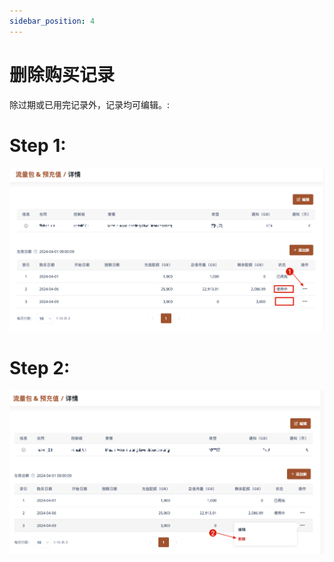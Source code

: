 ```yaml
---
sidebar_position: 4
---
```


# 删除购买记录

除过期或已用完记录外，记录均可编辑。:

# Step 1:

![Step 1 Image](./img/delete_record_purchase_1.png)

# Step 2:

![Step 1 Image](./img/delete_record_purchase_2.png)
